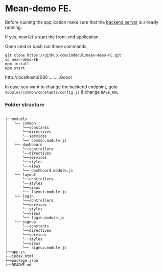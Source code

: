 # Mean-demo FE.

Before ruuning the application make sure that the [backend server](https://github.com/imdadul/mean-demo-BE) is already running.

If yes, now let's start the front-end application.

Open cmd or bash run these commands,

```
git clone https://github.com/imdadul/mean-demo-FE.git 
cd mean-demo-FE
npm install
npm start
```

http://localhost:8080   .........Gooo!
 

In case you want to change the backend endpoint, goto <code>modules/common/constants/config.js</code> & change <code>BASE_URL</code>


<h3>Folder structure</h3>

```

├──moduels
│   └── common 
│       └──constants
│       └──directives
│       └──services
│       └── common.module.js
│   └── dashboard 
│       └──controllers
│       └──directives
│       └──services
│       └──styles
│       └──views
│       └── dashboard.module.js
│   └── layout 
│       └──controllers
│       └──styles
│       └──views
│       └── layout.module.js
│   └── login 
│       └──controllers
│       └──services
│       └──styles
│       └──views
│       └── login.module.js
│   └── signup 
│       └──constants
│       └──directives
│       └──services
│       └──styles
│       └──views
│       └── signup.module.js
├──app.js
├──index.html
├──package.json
├──README.md
    
```
